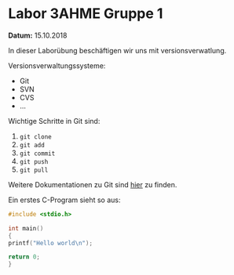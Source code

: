 # Labor 3AHME Gruppe 1
**Datum:** 15.10.2018

In dieser Laborübung
beschäftigen wir uns mit versionsverwatlung.

Versionsverwaltungssysteme:

* Git
* SVN
* CVS
* ...

Wichtige Schritte in Git sind:

1. `git clone`
1. `git add`
1. `git commit`
1. `git push`
1. `git pull`

Weitere Dokumentationen zu Git sind [hier](https://git-scm.com/doc) zu finden.

Ein erstes C-Program sieht so aus:

  ````C
  #include <stdio.h>
  
  int main()
  {
  printf("Hello world\n");
  
  return 0;
  }
